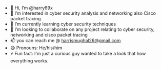 - 👋 Hi, I’m @harry69x
- 👀 I’m interested in cyber security analysis and networking also Cisco packet tracing
- 🌱 I’m currently learning cyber security techniques
- 💞️ I’m looking to collaborate on any project relating to cyber security, networking and cisco packet tracing
- 📫 you can reach me @ harrismughal26@gmail.com
- 😄 Pronouns: He/his/him
- ⚡ Fun fact: I'm just a curious guy wanted to take a look that how everything works.

<!---
harry69x/harry69x is a ✨ special ✨ repository because its `README.md` (this file) appears on your GitHub profile.
You can click the Preview link to take a look at your changes.
--->
